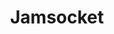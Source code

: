 ---
blog: https://jamsocket.com/blog/
git: https://github.com/jamsocket
logohandle: jamsocket
sort: jamsocket
title: Jamsocket
twitter: https://x.com/JamsocketHQ
website: https://jamsocket.com/
---